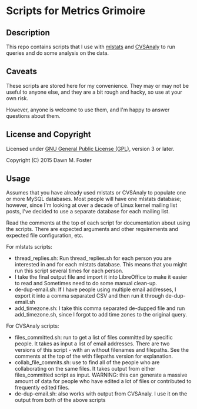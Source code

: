 Scripts for Metrics Grimoire
==================

Description
-----------
This repo contains scripts that I use with [mlstats](https://github.com/MetricsGrimoire/MailingListStats)
and [CVSAnaly](https://github.com/MetricsGrimoire/CVSAnalY) to run queries and do some analysis on the data.

Caveats
-------
These scripts are stored here for my convenience. They may or may not be useful to anyone else,
and they are a bit rough and hacky, so use at your own risk.

However, anyone is welcome to use them, and I'm happy to answer questions about them.

License and Copyright
-------
Licensed under [GNU General Public License (GPL)](http://www.gnu.org/licenses/gpl.txt), version 3 or later.

Copyright (C) 2015 Dawn M. Foster

Usage
-------
Assumes that you have already used mlstats or CVSAnaly to populate one or more MySQL databases. Most people will 
have one mlstats database; however, since I'm looking at over a decade of Linux kernel mailing list posts, I've 
decided to use a separate database for each mailing list.

Read the comments at the top of each script for documentation about using the scripts. There are expected
arguments and other requirements and expected file configuration, etc.

For mlstats scripts:

* thread_replies.sh: Run thread_replies.sh for each person you are interested in and for each mlstats database.
This means that you might run this script several times for each person.
* I take the final output file and import it into LibreOffice to make it easier to read and 
Sometimes need to do some manual clean-up.
* de-dup-email.sh: If I have people using multiple email addresses, I export it into a comma separated CSV and 
then run it through de-dup-email.sh
* add_timezone.sh: I take this comma separated de-dupped file and run add_timezone.sh, since I forgot to add
time zones to the original query.

For CVSAnaly scripts:

* files_committed.sh: run to get a list of files committed by specific people. It takes as input
a list of email addresses. There are two versions of this script - with an without filenames and 
filepaths. See the comments at the top of the with filepaths version for explanation.
* collab_file_commits.sh: use to find all of the people who are collaborating on the same files.
It takes output from either files_committed script as input. WARNING: this can generate a massive
amount of data for people who have edited a lot of files or contributed to frequently edited files.
* de-dup-email.sh: also works with output from CVSAnaly. I use it on the output from both of the above
scripts

